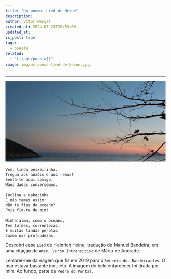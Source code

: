 ```yaml
---
title: "Um poema: Lied de Heine"
description: 
author: Vítor Marçal
created_at: 2024-07-23T20:53:00
updated_at: 
is_post: true
tags:
  - poesia
related:
  - "[[tags/poesia]]"
image: img/um-poema-lied-de-heine.jpg
---
```

----

![ A fotografia foi tirada por mim em frente a praia da macumba e a Pedra do Pontal. Vê-se em primeiro plano galhos secos de uma ávore com pouquíssimas folhas, no canto oposto, parte da Pedra do Pontal, ao fundo um céu azul e vermelho característico de quando o sol se põe, que toca o mar. ](img/um-poema-lied-de-heine.jpg)

```
Vem, linda peixeirinha,
Trégua aos anzóis e aos remos!
Senta-te aqui comigo,
Mãos dadas conversemos.

Inclina a cabecinha
E não temas assim:
Não te fias do oceano?
Pois fia-te de mim!

Minha'alma, como o oceano,
Tem tufões, correntezas,
E muitas lindas pérolas
Jazem nas profundezas.

```

Descobri esse `Lied` de Heinrich Heine, tradução de Manuel Bandeira, em uma citação de  `Amar, Verbo Intransitivo` de Mário de Andrade. 

Lembrei-me da viagem que fiz em 2019 para o `Recreio dos Bandeirantes`. O mar estava bastante inquieto. A imagem do belo entardecer foi tirada por mim. Ao fundo, parte da `Pedra do Pontal`.